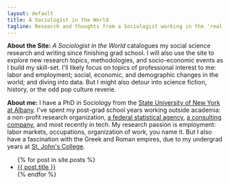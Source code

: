 ```yaml
---
layout: default
title: A Sociologist in the World
tagline: Research and thoughts from a Sociologist working in the 'real world'
---
```

**About the Site:** _A Sociologist in the World_ catalogues my social science research and writing since finishing grad school. I will also use the site to explore new research topics, methodologies, and socio-economic events as I build my skill-set. I'll likely focus on topics of professional interest to me: labor and employment; social, economic, and demographic changes in the world; and diving into data. But I might also detour into science fiction, history, or the odd pop culture reverie.

**About me:** I have a PhD in Sociology from the [State University of New York at Albany](http://www.albany.edu/sociology/). I've spent my post-grad school years working outside academia: a non-profit research organization, [a federal statistical agency](https://census.gov/), [a consulting company](https://www.summitllc.us/), and most recently in tech. My research passion is employment: labor markets, occupations, organization of work, you name it. But I also have a fascination with the Greek and Roman empires, due to my undergrad years at [St. John's College](https://www.sjc.edu/).

<ul>
  {% for post in site.posts %}
    <li>
      <a href="{{ post.url }}">{{ post.title }}</a>
    </li>
  {% endfor %}
</ul>
